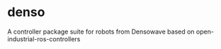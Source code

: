 denso
=========

A controller package suite for robots from Densowave based on open-industrial-ros-controllers
